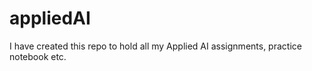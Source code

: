 # appliedAI
I have created this repo to hold all my Applied AI assignments, practice notebook etc. 
